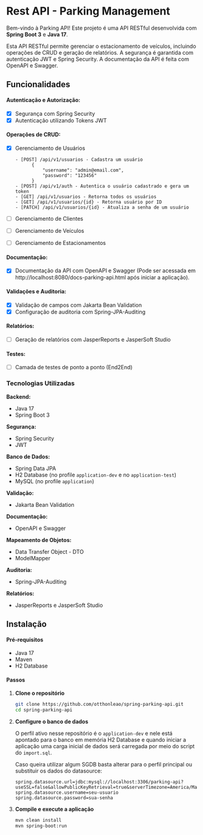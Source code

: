 # Rest API - Parking Management 
Bem-vindo à Parking API! Este projeto é uma API RESTful desenvolvida com **Spring Boot 3** e **Java 17**.

Esta API RESTful permite gerenciar o estacionamento de veículos, incluindo operações de CRUD e geração de relatórios. A segurança é garantida com autenticação JWT e Spring Security. A documentação da API é feita com OpenAPI e Swagger.

## Funcionalidades

#### Autenticação e Autorização:
- [x] Segurança com Spring Security
- [x] Autenticação utilizando Tokens JWT
#### Operações de CRUD:
- [x] Gerenciamento de Usuários
      
      - [POST] /api/v1/usuarios - Cadastra um usuário
            {
                "username": "admin@email.com",
                "password": "123456"
            }
      - [POST] /api/v1/auth - Autentica o usuário cadastrado e gera um token
      - [GET] /api/v1/usuarios - Retorna todos os usuários
      - [GET] /api/v1/usuarios/{id} - Retorna usuário por ID
      - [PATCH] /api/v1/usuarios/{id} - Atualiza a senha de um usuário
      
- [ ] Gerenciamento de Clientes
- [ ] Gerenciamento de Veículos
- [ ] Gerenciamento de Estacionamentos
#### Documentação:
- [x] Documentação da API com OpenAPI e Swagger (Pode ser acessada em http://localhost:8080/docs-parking-api.html após iniciar a aplicação).
#### Validações e Auditoria:
- [x] Validação de campos com Jakarta Bean Validation
- [x] Configuração de auditoria com Spring-JPA-Auditing
#### Relatórios:
- [ ] Geração de relatórios com JasperReports e JasperSoft Studio
#### Testes:
- [ ] Camada de testes de ponto a ponto (End2End)

### Tecnologias Utilizadas

**Backend:**
- Java 17
- Spring Boot 3

**Segurança:**
- Spring Security
- JWT

**Banco de Dados:**
- Spring Data JPA
- H2 Database (no profile `application-dev` e no `application-test`)
- MySQL (no profile `application`)

**Validação:**
- Jakarta Bean Validation

**Documentação:**
- OpenAPI e Swagger

**Mapeamento de Objetos:**
- Data Transfer Object - DTO
- ModelMapper

**Auditoria:**
- Spring-JPA-Auditing

**Relatórios:**
- JasperReports e JasperSoft Studio

## Instalação

#### Pré-requisitos

- Java 17
- Maven
- H2 Database

#### Passos
1. **Clone o repositório**
   ```bash
   git clone https://github.com/otthonleao/spring-parking-api.git
   cd spring-parking-api
   ```
2. **Configure o banco de dados**

   O perfil ativo nesse repositório é o `application-dev` e nele está apontado para o banco em memória H2 Database e quando iniciar a aplicação uma carga inicial de dados será carregada por meio do script do `import.sql`.

   Caso queira utilizar algum SGDB basta alterar para o perfil principal ou substituir os dados do datasource:
   ```properties
   spring.datasource.url=jdbc:mysql://localhost:3306/parking-api?useSSL=false&allowPublicKeyRetrieval=true&serverTimezone=America/Manaus
   spring.datasource.username=seu-usuario
   spring.datasource.password=sua-senha
   ```
3. **Compile e execute a aplicação**
   ```bash
   mvn clean install
   mvn spring-boot:run
   ```


